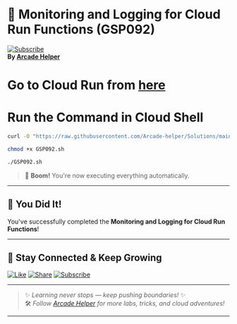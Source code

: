 
# 🚀 Monitoring and Logging for Cloud Run Functions (GSP092)  
[![Subscribe](https://img.shields.io/badge/Subscribe-YouTube-red?style=for-the-badge&logo=youtube)](https://www.youtube.com/@ArcadeHelper1418)  
**By [Arcade Helper](https://www.youtube.com/@ArcadeHelper1418)**

# Go to Cloud Run from [here](https://console.cloud.google.com/run?)

# Run the Command in Cloud Shell
```bash
curl -O "https://raw.githubusercontent.com/Arcade-helper/Solutions/main/Monitoring%20and%20Logging%20for%20Cloud%20Run%20Functions/GSP092.sh"

chmod +x GSP092.sh

./GSP092.sh
```
> 🚀 **Boom!** You're now executing everything automatically.

---

## 🎉 You Did It!  
You've successfully completed the **Monitoring and Logging for Cloud Run Functions**!  

---

## 🌟 Stay Connected & Keep Growing

[![Like](https://img.shields.io/badge/Like-❤️-pink?style=for-the-badge)](https://www.youtube.com/@ArcadeHelper1418) 
[![Share](https://img.shields.io/badge/Share-🔁-blue?style=for-the-badge)](https://www.youtube.com/@ArcadeHelper1418) 
[![Subscribe](https://img.shields.io/badge/Subscribe-🔔-red?style=for-the-badge)](https://www.youtube.com/@ArcadeHelper1418)

---

> ✨ *Learning never stops — keep pushing boundaries!* ✨  
> 🛠️ *Follow [Arcade Helper](https://www.youtube.com/@ArcadeHelper1418) for more labs, tricks, and cloud adventures!*

---
